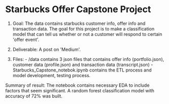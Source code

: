 # Starbucks Offer Capstone Project

1. Goal: The data contains starbucks customer info, offer info and transaction data. The goal for this project is to make a classification model that can tell us whether or not a customer will respond to certain 'offer event'.

2. Deliverable: A post on 'Medium'. 

3. Files: 
        - /data contains 3 json files that contains offer info (portfolio.json), customer data (profile.json) and transaction data (transcript.json) 
        - Starbucks_Capstone_notebok.ipynb contains the ETL process and model development, testing process.

Summary of result:
The notebook contains necessary EDA to include factors that seem significant.
A random forest classification model with accuracy of 72% was built.




